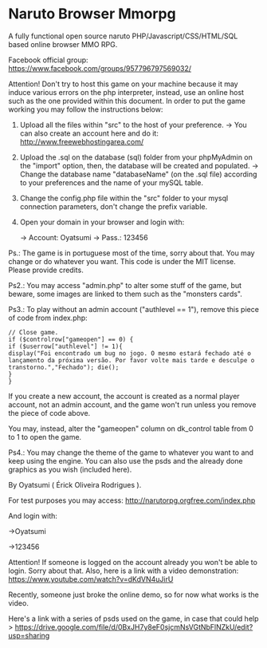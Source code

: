 Naruto Browser Mmorpg
===================

A fully functional open source naruto PHP/Javascript/CSS/HTML/SQL based online browser MMO RPG.


Facebook official group:
https://www.facebook.com/groups/957796797569032/



Attention! Don't try to host this game on your machine because it may induce various errors on the php interpreter, instead, use an online host such as the one provided within this document. In order to put the game working you may follow the instructions below:

1) Upload all the files within "src" to the host of your preference.
	-> You can also create an account here and do it: http://www.freewebhostingarea.com/
	
2) Upload the .sql on the database (sql) folder from your phpMyAdmin on the "import" option, then, the database will be
created and populated.
	-> Change the database name "databaseName" (on the .sql file) according to your preferences and the name of your mySQL table.
	
3) Change the config.php file within the "src" folder to your mysql connection parameters, don't change the prefix variable.

4) Open your domain in your browser and login with:

	-> Account: Oyatsumi
	-> Pass.: 123456 


Ps.: The game is in portuguese most of the time, sorry about that. You may change or do whatever you want.
This code is under the MIT license.
Please provide credits.

Ps2.: You may access "admin.php" to alter some stuff of the game, but beware, some images are linked to them such as the
"monsters cards".

Ps3.: To play without an admin account ("authlevel == 1"), remove this piece of code from index.php:

	// Close game.
	if ($controlrow["gameopen"] == 0) { 
	if ($userrow["authlevel"] != 1){
	display("Foi encontrado um bug no jogo. O mesmo estará fechado até o lançamento da próxima versão. Por favor volte mais tarde e desculpe o transtorno.","Fechado"); die();
	}
	}
	
If you create a new account, the account is created as a normal player account, not an admin account, and the game won't run unless you remove the piece of code above.



You may, instead, alter the "gameopen" column on dk_control table from 0 to 1 to open the game.


Ps4.: You may change the theme of the game to whatever you want to and keep using the engine. You can also use the psds and the already done graphics as you wish (included here).


By Oyatsumi ( Érick Oliveira Rodrigues ).


For test purposes you may access:
http://narutorpg.orgfree.com/index.php

And login with:

->Oyatsumi

->123456


Attention! If someone is logged on the account already you won't be able to login. Sorry about that.
Also, here is a link with a video demonstration: https://www.youtube.com/watch?v=dKdVN4uJirU

Recently, someone just broke the online demo, so for now what works is the video.

Here's a link with a series of psds used on the game, in case that could help >
https://drive.google.com/file/d/0BxJH7y8eF0sjcmNsVGtNbFlNZkU/edit?usp=sharing
